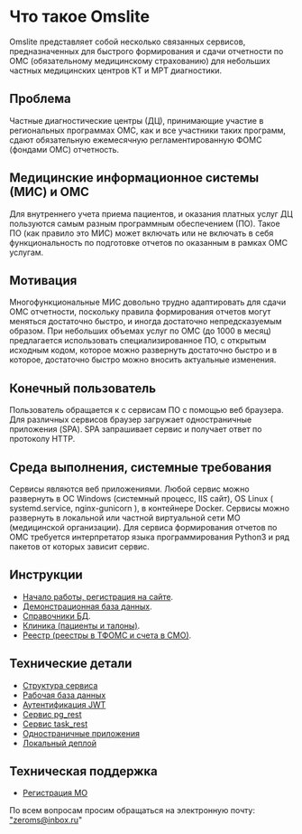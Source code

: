 # Что такое Omslite

Omslite представляет собой несколько связанных сервисов, предназначенных для быстрого
формирования и сдачи отчетности по ОМС (обязательному медицинскому страхованию) для
небольших частных медицинских центров КТ и МРТ диагностики.

## Проблема

Частные диагностические центры (ДЦ), принимающие участие в региональных программах ОМС,
как и все участники таких программ, сдают обязательную ежемесячную регламентированную
ФОМС (фондами ОМС) отчетность.

## Медицинские информационное системы (МИС) и ОМС

Для внутреннего учета приема пациентов, и оказания платных услуг ДЦ пользуются самым разным программным обеспечением (ПО). Такое ПО (как правило это МИС) может включать или не включать
в себя функциональность по подготовке отчетов по оказанным в рамках ОМС услугам.

## Мотивация

Многофункциональные МИС довольно трудно адаптировать для сдачи ОМС отчетности, поскольку
правила формирования отчетов могут меняться достаточно быстро, и иногда достаточно
непредсказуемым образом. При небольших объемах услуг по ОМС (до 1000 в месяц) предлагается
использовать специализированное ПО, с открытым исходным кодом, которое можно развернуть
достаточно быстро и в которое, достаточно быстро можно вносить актуальные изменения.

## Конечный пользователь

Пользователь обращается к с сервисам ПО с помощью веб браузера. Для различных сервисов
браузер загружает одностраничные приложения (SPA). SPA запрашивает сервис и получает ответ
по протоколу HTTP.

## Среда выполнения, системные требования

Сервисы являются веб приложениями. Любой сервис можно развернуть в ОС Windows (системный
процесс, IIS сайт), OS Linux ( systemd.service, nginx-gunicorn ), в контейнере Docker. Сервисы можно развернуть в локальной или частной виртуальной сети МО (медицинской организации).
Для сервиса формирования отчетов по ОМС требуется интерпретатор языка программирования
Python3 и ряд пакетов от которых зависит сервис.

## Инструкции

- [Начало работы, регистрация на сайте](./user/omsite.md).
- [Демонстрационная база данных](./user/demodb.md).
- [Справочники БД](./user/sprav.md).
- [Клиника (пациенты и талоны)](./user/clinic.md).
- [Реестр (реестры в ТФОМС и счета в СМО)](./user/reestr.md).

## Технические детали

- [Структура сервиса](./admin/struct.md)
- [Рабочая база данных](./admin/workdb.md)
- [Аутентификация JWT](./admin/jwt_auth.md)
- [Сервис pg_rest](./admin/pg_rest.md)
- [Сервис task_rest](./admin/task_rest.md)
- [Одностраничные приложения](./admin/spa.md)
- [Локальный деплой](./admin/local_deploy.md)

## Техническая поддержка

- [Регистрация МО](./service/mo_register.md)

По всем вопросам просим обращаться на электронную почту: <a href="mailto:zeroms@inbox.ru">"zeroms@inbox.ru"</a>